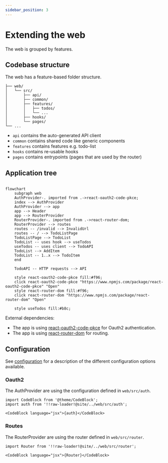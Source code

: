 ```yaml
---
sidebar_position: 3
---
```


# Extending the web

The web is grouped by features.

## Codebase structure

The web has a feature-based folder structure. 

```
├── web/
│   └── src/
│       ├── api/
│       ├── common/
│       ├── features/ 
│       │   ├── todos/
│       │   └── ...
│       ├── hooks/
│       └── pages/       
└── ...
```

- `api` contains the auto-generated API client
- `common` contains shared code like generic components
- `features` contains features e.g. todo-list
- `hooks` contains re-usable hooks
- `pages` contains entrypoints (pages that are used by the router)

## Application tree

```mermaid

flowchart 
    subgraph web
    AuthProvider-. imported from .->react-oauth2-code-pkce;
    index --> AuthProvider
    AuthProvider --> app
    app --> Header
    app --> RouterProvider
    RouterProvider-. imported from .->react-router-dom;
    RouterProvider --> routes
    routes -- /invalid --> InvalidUrl
    routes -- / --> TodoListPage 
    TodoListPage --> TodoList
    TodoList -- uses hook --> useTodos
    useTodos -- uses client --> TodoAPI
    TodoList --> AddItem
    TodoList -- 1..x --> TodoItem
    end
    
    TodoAPI -- HTTP requests --> API
    
    style react-oauth2-code-pkce fill:#f96;
    click react-oauth2-code-pkce "https://www.npmjs.com/package/react-oauth2-code-pkce" "Open"
    style react-router-dom fill:#f96;
    click react-router-dom "https://www.npmjs.com/package/react-router-dom" "Open"
    
    style useTodos fill:#b8c;
```

External dependencies:

* The app is using [react-oauth2-code-pkce](https://www.npmjs.com/package/react-oauth2-code-pkce) for Oauth2 authentication. 
* The app is using [react-router-dom](https://www.npmjs.com/package/react-router-dom) for routing. 

## Configuration

See [configuration](../../../../about/running/configure) for a description of the different configuration options available.

### Oauth2

The AuthProvider are using the configuration defined in `web/src/auth`. 

```mdx-code-block
import CodeBlock from '@theme/CodeBlock';
import auth from '!!raw-loader!@site/../web/src/auth';

<CodeBlock language="jsx">{auth}</CodeBlock>
```

### Routes

The RouterProvider are using the router defined in `web/src/router`.

```mdx-code-block
import Router from '!!raw-loader!@site/../web/src/router';

<CodeBlock language="jsx">{Router}</CodeBlock>
```
